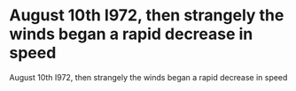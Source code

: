 # August 10th I972, then strangely the winds began a rapid decrease in speed

August 10th I972, then strangely the winds began a rapid decrease in speed